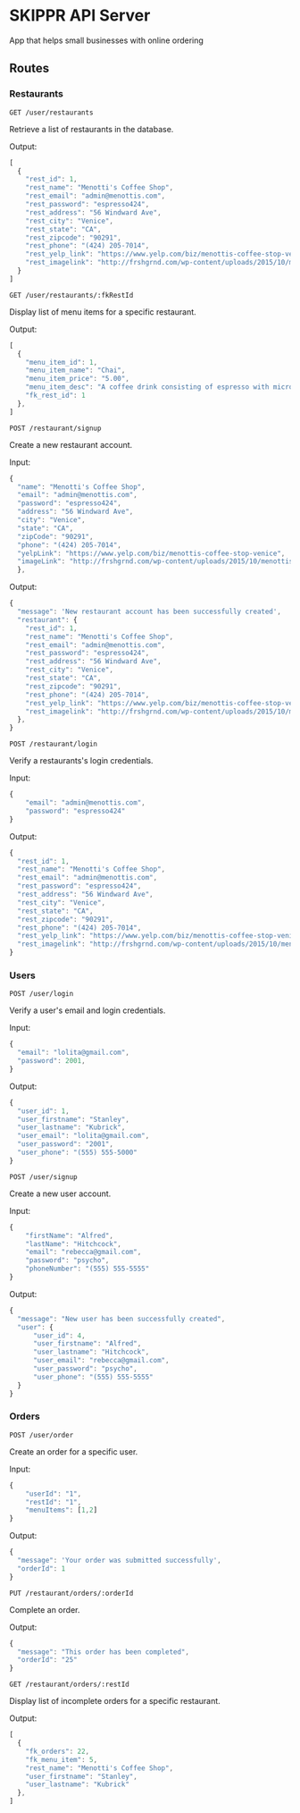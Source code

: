 # SKIPPR API Server
App that helps small businesses with online ordering

## Routes
### Restaurants
`GET /user/restaurants`

Retrieve a list of restaurants in the database.

Output:
```javascript
[
  {
    "rest_id": 1,
    "rest_name": "Menotti's Coffee Shop",
    "rest_email": "admin@menottis.com",
    "rest_password": "espresso424",
    "rest_address": "56 Windward Ave",
    "rest_city": "Venice",
    "rest_state": "CA",
    "rest_zipcode": "90291",
    "rest_phone": "(424) 205-7014",
    "rest_yelp_link": "https://www.yelp.com/biz/menottis-coffee-stop-venice",
    "rest_imagelink": "http://frshgrnd.com/wp-content/uploads/2015/10/menottis-coffee-shop-venice-FRSHGRND-1898-610x424.jpg"
  }
]
```


`GET /user/restaurants/:fkRestId`

Display list of menu items for a specific restaurant.

Output: 
```javascript
[
  {
    "menu_item_id": 1,
    "menu_item_name": "Chai",
    "menu_item_price": "5.00",
    "menu_item_desc": "A coffee drink consisting of espresso with microfoam",
    "fk_rest_id": 1
  },
]
```


`POST /restaurant/signup`

Create a new restaurant account.

Input: 
```javascript
{
  "name": "Menotti's Coffee Shop",
  "email": "admin@menottis.com",
  "password": "espresso424",
  "address": "56 Windward Ave",
  "city": "Venice",
  "state": "CA",
  "zipCode": "90291",
  "phone": "(424) 205-7014",
  "yelpLink": "https://www.yelp.com/biz/menottis-coffee-stop-venice",
  "imageLink": "http://frshgrnd.com/wp-content/uploads/2015/10/menottis-coffee-shop-venice-FRSHGRND-1898-610x424.jpg"
  },
```

Output:
```javascript
{
  "message": 'New restaurant account has been successfully created',
  "restaurant": {
    "rest_id": 1,
    "rest_name": "Menotti's Coffee Shop",
    "rest_email": "admin@menottis.com",
    "rest_password": "espresso424",
    "rest_address": "56 Windward Ave",
    "rest_city": "Venice",
    "rest_state": "CA",
    "rest_zipcode": "90291",
    "rest_phone": "(424) 205-7014",
    "rest_yelp_link": "https://www.yelp.com/biz/menottis-coffee-stop-venice",
    "rest_imagelink": "http://frshgrnd.com/wp-content/uploads/2015/10/menottis-coffee-shop-venice-FRSHGRND-1898-610x424.jpg"
  },
}
```


`POST /restaurant/login`

Verify a restaurants's login credentials.

Input: 
```javascript
{
	"email": "admin@menottis.com",
	"password": "espresso424"
}
```

Output:
```javascript
{
  "rest_id": 1,
  "rest_name": "Menotti's Coffee Shop",
  "rest_email": "admin@menottis.com",
  "rest_password": "espresso424",
  "rest_address": "56 Windward Ave",
  "rest_city": "Venice",
  "rest_state": "CA",
  "rest_zipcode": "90291",
  "rest_phone": "(424) 205-7014",
  "rest_yelp_link": "https://www.yelp.com/biz/menottis-coffee-stop-venice",
  "rest_imagelink": "http://frshgrnd.com/wp-content/uploads/2015/10/menottis-coffee-shop-venice-FRSHGRND-1898-610x424.jpg"
}
```

### Users

`POST /user/login`

Verify a user's email and login credentials.

Input: 
```javascript
{
  "email": "lolita@gmail.com",
  "password": 2001,
}
```

Output:
```javascript
{
  "user_id": 1,
  "user_firstname": "Stanley",
  "user_lastname": "Kubrick",
  "user_email": "lolita@gmail.com",
  "user_password": "2001",
  "user_phone": "(555) 555-5000"
}
```


`POST /user/signup`

Create a new user account.

Input: 
```javascript
{
	"firstName": "Alfred",
	"lastName": "Hitchcock",
	"email": "rebecca@gmail.com",
	"password": "psycho",
	"phoneNumber": "(555) 555-5555"
}
```

Output:
```javascript
{
  "message": "New user has been successfully created",
  "user": {
      "user_id": 4,
      "user_firstname": "Alfred",
      "user_lastname": "Hitchcock",
      "user_email": "rebecca@gmail.com",
      "user_password": "psycho",
      "user_phone": "(555) 555-5555"
  }
}
```

### Orders

`POST /user/order`

Create an order for a specific user.

Input: 
```javascript
{
	"userId": "1",
	"restId": "1",
	"menuItems": [1,2]
}
```

Output:
```javascript
{
  "message": 'Your order was submitted successfully',
  "orderId": 1
}
```


`PUT /restaurant/orders/:orderId`

Complete an order.

Output:
```javascript
{
  "message": "This order has been completed",
  "orderId": "25"
}
```


`GET /restaurant/orders/:restId`

Display list of incomplete orders for a specific restaurant.

Output:
```javascript
[
  {
    "fk_orders": 22,
    "fk_menu_item": 5,
    "rest_name": "Menotti's Coffee Shop",
    "user_firstname": "Stanley",
    "user_lastname": "Kubrick"
  },
]
```

